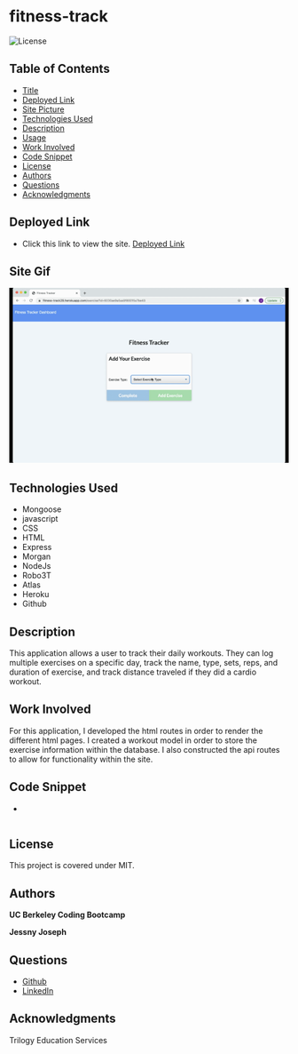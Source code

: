 # fitness-track

![License](https://img.shields.io/badge/license-MIT-181717?style=for-the-badge) 

## Table of Contents
* [Title](#title)
* [Deployed Link](#deployed-link)
* [Site Picture](#site-gif)
* [Technologies Used](#technologies-used)
* [Description](#description)
* [Usage](#usage)
* [Work Involved](#work-involved)
* [Code Snippet](#code-snippet)
* [License](#license)
* [Authors](#authors)
* [Questions](#questions)
* [Acknowledgments](#acknowledgments)

## Deployed Link
* Click this link to view the site.
[Deployed Link](https://fitness-track29.herokuapp.com/)

## Site Gif
![Site](public/images/fitness-tracker.gif)

## Technologies Used
* Mongoose
* javascript
* CSS
* HTML
* Express
* Morgan
* NodeJs
* Robo3T
* Atlas
* Heroku
* Github

## Description
This application allows a user to track their daily workouts. They can log multiple exercises on a specific day, track the name, type, sets, reps, and duration of exercise, and track distance traveled if they did a cardio workout.

## Work Involved
For this application, I developed the html routes in order to render the different html pages. I created a workout model in order to store the exercise information within the database. I also constructed the api routes to allow for functionality within the site. 

## Code Snippet
* 
```

```

## License
This project is covered under MIT.

## Authors
**UC Berkeley Coding Bootcamp**

**Jessny Joseph** 

## Questions 
* [Github](https://github.com/jessnyj)
* [LinkedIn](https://www.linkedin.com/in/jessny-joseph-361515201)

## Acknowledgments
Trilogy Education Services

